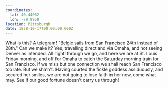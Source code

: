```yaml
---
coordinates:
  lat: 40.44062
  lon: -79.9958
location: Pittsburgh
date: 1878-10-17T00:00:00.000Z
---
```


What is this? A telegram! "Belgic sails from San Francisco 24th instead of 28th." Can we make it? Yes, travelling direct and via Omaha, and not seeing Denver as intended. All right! through we go, and here we are at St. Louis Friday morning, and off for Omaha to catch the Saturday morning train for San Francisco. If we miss but one connection we shall reach San Francisco too late. But we sha'n't. Having courted the fickle goddess assiduously, and secured her smiles, we are not going to lose faith in her now, come what may. See if our good fortune doesn't carry us through!
